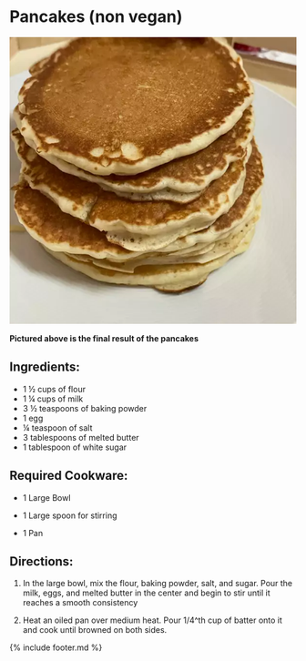 # Pancakes (non vegan)

![](images/media/image2.png)

**Pictured above is the final result of the pancakes**


## Ingredients:

- 1 ½ cups of flour               
- 1 ¼ cups of milk                  
- 3 ½ teaspoons of baking powder 
- 1 egg    
- ¼ teaspoon of salt        
- 3 tablespoons of melted butter   
- 1 tablespoon of white sugar                                              

## Required Cookware:

- 1 Large Bowl

- 1 Large spoon for stirring

- 1 Pan

## Directions:

1.  In the large bowl, mix the flour, baking powder, salt, and sugar.
    Pour the milk, eggs, and melted butter in the center and begin to
    stir until it reaches a smooth consistency

2.  Heat an oiled pan over medium heat. Pour 1/4^th cup of batter onto it and cook until browned on both sides.

{% include footer.md %}



